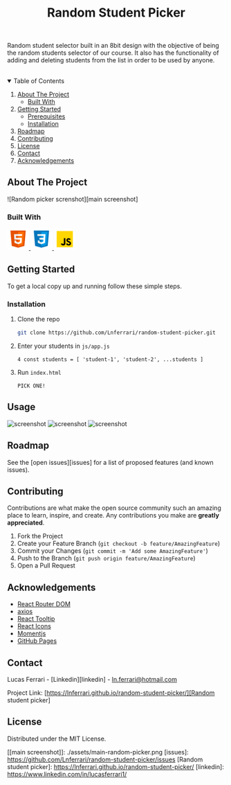 <h1 align='center'>Random Student Picker</h1>
</br>
<p>
  Random student selector built in an 8bit design with the objective of being the random students selector of our course.
  It also has the functionality of adding and deleting students from the list in order to be used by anyone.
</p>
</br>



<!-- TABLE OF CONTENTS -->
<details open="open">
  <summary>Table of Contents</summary>
  <ol>
    <li>
      <a href="#about-the-project">About The Project</a>
      <ul>
        <li><a href="#built-with">Built With</a></li>
      </ul>
    </li>
    <li>
      <a href="#getting-started">Getting Started</a>
      <ul>
        <li><a href="#prerequisites">Prerequisites</a></li>
        <li><a href="#installation">Installation</a></li>
      </ul>
    </li>
    <!-- <li><a href="#usage">Usage</a></li> -->
    <li><a href="#roadmap">Roadmap</a></li>
    <li><a href="#contributing">Contributing</a></li>
    <li><a href="#license">License</a></li>
    <li><a href="#contact">Contact</a></li>
    <li><a href="#acknowledgements">Acknowledgements</a></li>
  </ol>
</details>



<!-- ABOUT THE PROJECT -->
## About The Project


![Random picker screnshot][main screenshot]

### Built With

<a href="/">
  <img style="margin: auto;" src="https://raw.githubusercontent.com/sachinverma53121/sachinverma53121/master/icons/html5.png" alt=html5 width="50" height="50"/>
</a>
<a href="/">
  <img style="margin: auto;" src="https://raw.githubusercontent.com/sachinverma53121/sachinverma53121/master/icons/css3.png" alt=css3 width="50" height="50"/>
</a>
<a href="https://www.javascript.com/">
  <img style="margin: auto;" src="https://raw.githubusercontent.com/sachinverma53121/sachinverma53121/master/icons/js.png" alt=javascript width="50" height="50"/>
</a>



<!-- GETTING STARTED -->
## Getting Started

To get a local copy up and running follow these simple steps.


### Installation

1. Clone the repo
   ```sh
   git clone https://github.com/Lnferrari/random-student-picker.git
   ```
2. Enter your students in `js/app.js`
   ```JS
   4 const students = [ 'student-1', 'student-2', ...students ]
   ```
3. Run `index.html`
   ```
   PICK ONE!
   ```



<!-- USAGE EXAMPLES -->
## Usage

<img style="margin: auto;" src="./assets/randpm-picker-1" alt="screenshot" width="400" height="400"/>
<img style="margin: auto;" src="./assets/randpm-picker-2" alt="screenshot" width="400" height="400"/>
<img style="margin: auto;" src="./assets/randpm-picker-3" alt="screenshot" width="400" height="400"/>



<!-- ROADMAP -->
## Roadmap

See the [open issues][issues] for a list of proposed features (and known issues).



<!-- CONTRIBUTING -->
## Contributing

Contributions are what make the open source community such an amazing place to learn, inspire, and create. Any contributions you make are **greatly appreciated**.

1. Fork the Project
2. Create your Feature Branch (`git checkout -b feature/AmazingFeature`)
3. Commit your Changes (`git commit -m 'Add some AmazingFeature'`)
4. Push to the Branch (`git push origin feature/AmazingFeature`)
5. Open a Pull Request



<!-- ACKNOWLEDGEMENTS -->
## Acknowledgements
* [React Router DOM](https://reactrouter.com/)
* [axios](https://axios-http.com/)
* [React Tooltip](https://wwayne.github.io/react-tooltip/)
* [React Icons](https://react-icons.github.io/react-icons/)
* [Momentjs](https://momentjs.com/)
* [GitHub Pages](https://pages.github.com)



<!-- CONTACT -->
## Contact

Lucas Ferrari - [Linkedin][linkedin] - ln.ferrari@hotmail.com

Project Link: [https://lnferrari.github.io/random-student-picker/][Random student picker]



<!-- LICENSE -->
## License

Distributed under the MIT License.



<!-- MARKDOWN LINKS & IMAGES -->
[[main screenshot]]: ./assets/main-random-picker.png
[issues]: https://github.com/Lnferrari/random-student-picker/issues
[Random student picker]: https://lnferrari.github.io/random-student-picker/
[linkedin]: https://www.linkedin.com/in/lucasferrari1/

